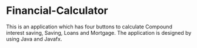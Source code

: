 # Financial-Calculator
This is an application which has four buttons to calculate Compound  interest saving, Saving, Loans and Mortgage. The application is designed  by using Java and Javafx.
